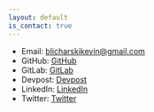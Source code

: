 ```yaml
---
layout: default
is_contact: true
---
```


* Email: [blicharskikevin@gmail.com](mailto:blicharskikevin@gmail.com)
* GitHub: [GitHub](#)
* GitLab: [GitLab](#)
* Devpost: [Devpost](#)
* LinkedIn: [LinkedIn](#)
* Twitter: [Twitter](#)
